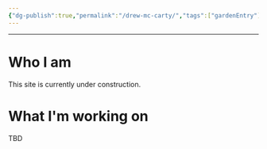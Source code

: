 ```yaml
---
{"dg-publish":true,"permalink":"/drew-mc-carty/","tags":["gardenEntry"]}
---
```


 ---
# **Who I am**
 This site is currently under construction. 


# What I'm working on
TBD